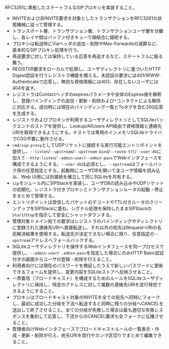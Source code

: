 RFC3261に準拠したステートフルなSIPプロキシを実装すること。

- INVITEおよび非INVITE要求を対象としたトランザクションをRFC3261の状態機械に従って管理する。
- トランスポート層、トランザクション層、トランザクションユーザ層を分離し、各レイヤ間はバッファ付きキューで疎結合に接続する。
- プロキシは転送時にViaヘッダの追加・削除やMax-Forwardsの減算など、基本的なSIPプロキシ処理を行う。
- 再送要求に対しては保持している応答を再送するなど、ステートフルに振る舞う。
- REGISTER要求をローカルで処理し、ユーザディレクトリに基づいたHTTP Digest認証を行うレジストラ機能を備える。未認証の要求には401/WWW-Authenticateで応答し、無効な資格情報には403、存在しないユーザには404を返す。
- レジストラはContactヘッダのexpiresパラメータや全体のExpires値を解釈し、登録バインディングの追加・更新・削除および`*`コンタクトによる解除に対応する。成功時には現在のバインディング一覧とToタグを含む200応答を生成する。
- レジストラおよびプロキシが利用するユーザディレクトリとしてSQLiteバックエンドのストアを提供し、Lookup/AllUsers API経由で資格情報と連絡先URIを取得できるようにする。テストでは専用のインメモリSQLiteドライバでCGO不要に動作させる。
- `cmd/sip-proxy`としてUDPソケットに接続する実行可能エントリポイントを提供し、`--listen`/`--upstream`/`--upstream-bind`/`--route-ttl`/`--user-db`に加えて`--http-listen`/`--admin-user`/`--admin-pass`でWebインタフェースを構成できるようにする。`--user-db`は必須とし、`--upstream`はフォールバック用の任意指定とする。起動時にユーザDBを開いて全ユーザ情報を読み込み、Web UI用には別接続を確立して同じSQLiteを共有する。
- `sip`モジュール内にSIPStackを実装し、ユーザDBの読み込みやUDPソケットの初期化、レジストラ付きプロキシとトランザクションルータの起動・停止をまとめて管理する。
- エントリポイントは受信したパケットのデコードやTTL付きルータのクリーンアップをSIPStackに委ね、シグナル処理を保持したままSIPStackの`Start`/`Stop`を指示して安全にシャットダウンする。
- 管理対象ドメイン宛ての要求はレジストラのバインディングやディレクトリに登録された連絡先URIへ直接転送し、それ以外の宛先はRequest-URIの名前解決結果を使用する。転送先が決定できない場合に限り、任意指定の`--upstream`アドレスへフォールバックする。
- SQLiteユーザディレクトリを操作するWebインタフェースを同一プロセスで提供し、`--admin-user`/`--admin-pass`を指定した場合にのみHTTP Basic認証付きの画面からユーザの登録・削除を行えること。
- 利用者向けには現在のパスワードを検証したうえで新しいパスワードに更新できるフォームを提供し、変更内容をSQLiteストアへ反映させること。
- 一斉着信（ブロードキャスト）を構成するためのルールをSQLiteユーザディレクトリに保持し、特定のアドレスに対して複数の連絡先URIを並行発信できるようにすること。
- プロキシはブロードキャスト対象のINVITEを全ての宛先へ同時にフォークし、最初に成功した分岐を下流へ転送すると同時に残りの分岐へCANCELを送出して終了させること。全ての分岐が失敗した場合は最も適切な失敗レスポンスを集約して応答し、下流からのCANCEL要求も全フォークに伝播させること。
- 管理者向けWebインタフェースでブロードキャストルールの一覧表示・作成・更新・削除が行え、宛先URIを改行やカンマ区切りでまとめて編集できること。
